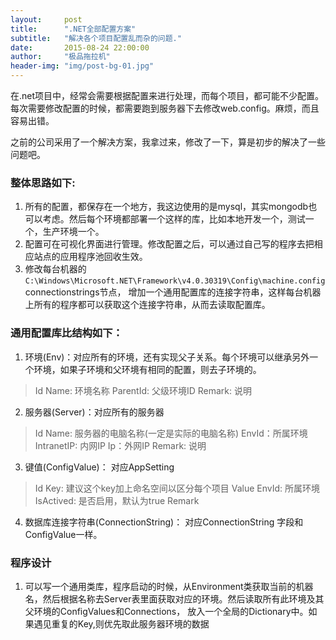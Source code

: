 ```yaml
---
layout:     post
title:      ".NET全部配置方案"
subtitle:   "解决各个项目配置乱而杂的问题."
date:       2015-08-24 22:00:00
author:     "极品拖拉机"
header-img: "img/post-bg-01.jpg"
---
```


在.net项目中，经常会需要根据配置来进行处理，而每个项目，都可能不少配置。每次需要修改配置的时候，都需要跑到服务器下去修改web.config。麻烦，而且容易出错。
  
之前的公司采用了一个解决方案，我拿过来，修改了一下，算是初步的解决了一些问题吧。
  
### 整体思路如下:
1. 所有的配置，都保存在一个地方，我这边使用的是mysql，其实mongodb也可以考虑。然后每个环境都部署一个这样的库，比如本地开发一个，测试一个，生产环境一个。
2. 配置可在可视化界面进行管理。修改配置之后，可以通过自己写的程序去把相应站点的应用程序池回收生效。
3. 修改每台机器的`C:\Windows\Microsoft.NET\Framework\v4.0.30319\Config\machine.config` connectionstrings节点， 增加一个通用配置库的连接字符串，这样每台机器上所有的程序都可以获取这个连接字符串，从而去读取配置库。
  
### 通用配置库比结构如下：
1. 环境(Env)：对应所有的环境，还有实现父子关系。每个环境可以继承另外一个环境，如果子环境和父环境有相同的配置，则去子环境的。
> Id
> Name: 环境名称
> ParentId: 父级环境ID
> Remark: 说明
2. 服务器(Server)：对应所有的服务器
> Id
> Name: 服务器的电脑名称(一定是实际的电脑名称)
> EnvId：所属环境
> IntranetIP: 内网IP
> Ip：外网IP
> Remark: 说明
3. 键值(ConfigValue)： 对应AppSetting
> Id
> Key: 建议这个key加上命名空间以区分每个项目
> Value
> EnvId: 所属环境
> IsActived: 是否启用，默认为true
> Remark
4. 数据库连接字符串(ConnectionString)： 对应ConnectionString
字段和ConfigValue一样。

### 程序设计
1. 可以写一个通用类库，程序启动的时候，从Environment类获取当前的机器名，然后根据名称去Server表里面获取对应的环境。然后读取所有此环境及其父环境的ConfigValues和Connections， 放入一个全局的Dictionary中。如果遇见重复的Key,则优先取此服务器环境的数据
